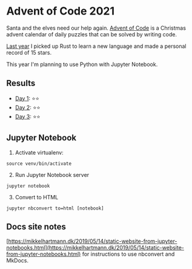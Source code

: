 # Advent of Code 2021

Santa and the elves need our help again. [Advent of Code](https://adventofcode.com/) is a Christmas advent calendar of daily puzzles that can be solved by writing code.

[Last year](https://github.com/Hamatti/adventofcode-2020) I picked up Rust to learn a new language and made a personal record of 15 stars.

This year I'm planning to use Python with Jupyter Notebook.

## Results

- [Day 1](/src/day_1.ipynb): ⭐️⭐️
- [Day 2](/src/day_2.ipynb): ⭐️⭐️
- [Day 3](/src/day_3.ipynb): ⭐️⭐️

## Jupyter Notebook

1. Activate virtualenv:

```
source venv/bin/activate
```

2. Run Jupyter Notebook server

```
jupyter notebook
```

3. Convert to HTML

```
jupyter nbconvert to=html [notebook]
```

## Docs site notes

[https://mikkelhartmann.dk/2019/05/14/static-website-from-jupyter-notebooks.html](https://mikkelhartmann.dk/2019/05/14/static-website-from-jupyter-notebooks.html) for instructions to use nbconvert and MkDocs.
